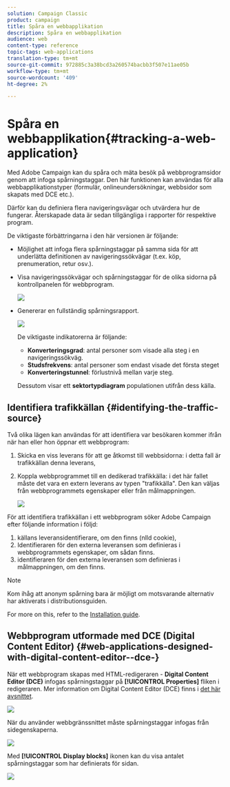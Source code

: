 ```yaml
---
solution: Campaign Classic
product: campaign
title: Spåra en webbapplikation
description: Spåra en webbapplikation
audience: web
content-type: reference
topic-tags: web-applications
translation-type: tm+mt
source-git-commit: 972885c3a38bcd3a260574bacbb3f507e11ae05b
workflow-type: tm+mt
source-wordcount: '409'
ht-degree: 2%

---
```



# Spåra en webbapplikation{#tracking-a-web-application}

Med Adobe Campaign kan du spåra och mäta besök på webbprogramsidor genom att infoga spårningstaggar. Den här funktionen kan användas för alla webbapplikationstyper (formulär, onlineundersökningar, webbsidor som skapats med DCE etc.).

Därför kan du definiera flera navigeringsvägar och utvärdera hur de fungerar. Återskapade data är sedan tillgängliga i rapporter för respektive program.

De viktigaste förbättringarna i den här versionen är följande:

* Möjlighet att infoga flera spårningstaggar på samma sida för att underlätta definitionen av navigeringssökvägar (t.ex. köp, prenumeration, retur osv.).
* Visa navigeringssökvägar och spårningstaggar för de olika sidorna på kontrollpanelen för webbprogram.

   ![](assets/trackers_1.png)

* Genererar en fullständig spårningsrapport.

   ![](assets/trackers_5.png)

   De viktigaste indikatorerna är följande:

   * **Konverteringsgrad**: antal personer som visade alla steg i en navigeringssökväg.
   * **Studsfrekvens**: antal personer som endast visade det första steget
   * **Konverteringstunnel**: förlustnivå mellan varje steg.

   Dessutom visar ett **sektortypdiagram** populationen utifrån dess källa.

## Identifiera trafikkällan {#identifying-the-traffic-source}

Två olika lägen kan användas för att identifiera var besökaren kommer ifrån när han eller hon öppnar ett webbprogram:

1. Skicka en viss leverans för att ge åtkomst till webbsidorna: i detta fall är trafikkällan denna leverans,
1. Koppla webbprogrammet till en dedikerad trafikkälla: i det här fallet måste det vara en extern leverans av typen &quot;trafikkälla&quot;. Den kan väljas från webbprogrammets egenskaper eller från målmappningen.

   ![](assets/trackers_6.png)

För att identifiera trafikkällan i ett webbprogram söker Adobe Campaign efter följande information i följd:

1. källans leveransidentifierare, om den finns (nlId cookie),
1. Identifieraren för den externa leveransen som definieras i webbprogrammets egenskaper, om sådan finns.
1. identifieraren för den externa leveransen som definieras i målmappningen, om den finns.

>[!NOTE]
>
>Kom ihåg att anonym spårning bara är möjligt om motsvarande alternativ har aktiverats i distributionsguiden.
>
>For more on this, refer to the [Installation guide](../../installation/using/deploying-an-instance.md).

## Webbprogram utformade med DCE (Digital Content Editor) {#web-applications-designed-with-digital-content-editor--dce-}

När ett webbprogram skapas med HTML-redigeraren - **Digital Content Editor (DCE)** infogas spårningstaggar på **[!UICONTROL Properties]** fliken i redigeraren. Mer information om Digital Content Editor (DCE) finns i [det här avsnittet](../../web/using/about-campaign-html-editor.md).

![](assets/trackers_2.png)

När du använder webbgränssnittet måste spårningstaggar infogas från sidegenskaperna.

![](assets/trackers_3.png)

Med **[!UICONTROL Display blocks]** ikonen kan du visa antalet spårningstaggar som har definierats för sidan.

![](assets/trackers_4.png)

